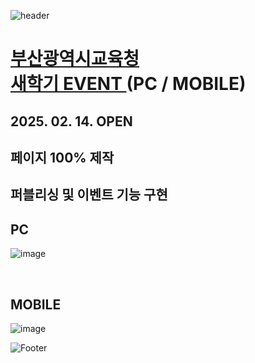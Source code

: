 ![header](https://capsule-render.vercel.app/api?type=wave&color=auto&height=150&section=header&text=2025.%2002.%2012%20-%2002.%2013&fontSize=60)

# <a href="https://onlinepage.co.kr/2025busandu/"> 부산광역시교육청 <br> 새학기 EVENT </a> (PC / MOBILE)
## 2025. 02. 14. OPEN
## 페이지 100% 제작 <br>
## 퍼블리싱 및 이벤트 기능 구현

## PC
![image](https://github.com/user-attachments/assets/c9dee5b7-b1e1-4bad-9554-41e08733a398)

 <br>

## MOBILE
![image](https://github.com/user-attachments/assets/f910a6e1-6544-43de-a397-19683a9fec4a)




![Footer](https://capsule-render.vercel.app/api?type=waving&color=auto&height=200&section=footer)









